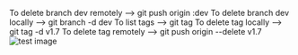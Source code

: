 To delete branch dev remotely --> git push origin :dev
To delete branch dev locally --> git branch -d dev
To list tags --> git tag
To delete tag locally --> git tag -d v1.7
To delete tag remotely --> git push origin --delete v1.7
![test image](/home/hala/Desktop/ITI/Github/task/img.jpg)
